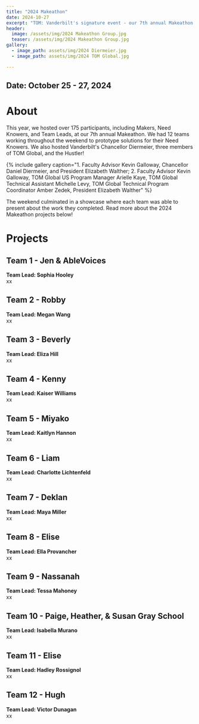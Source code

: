 ```yaml
---
title: "2024 Makeathon"
date: 2024-10-27
excerpt: "TOM: Vanderbilt's signature event - our 7th annual Makeathon."
header:
  image: /assets/img/2024 Makeathon Group.jpg
  teaser: /assets/img/2024 Makeathon Group.jpg
gallery:
  - image_path: assets/img/2024 Diermeier.jpg
  - image_path: assets/img/2024 TOM Global.jpg

---
```


## Date: October 25 - 27, 2024<br>

# About

This year, we hosted over 175 participants, including Makers, Need Knowers, and Team Leads, at our 7th annual Makeathon. We had 12 teams working throughout the weekend to prototype solutions for their Need Knowers. We also hosted Vanderbilt's Chancellor Diermeier, three members of TOM Global, and the Hustler! 

{% include gallery caption="1. Faculty Advisor Kevin Galloway, Chancellor Daniel Diermeier, and President Elizabeth Walther; 2. Faculty Advisor Kevin Galloway, TOM Global US Program Manager Arielle Kaye, TOM Global Technical Assistant Michelle Levy, TOM Global Technical Program Coordinator Amber Zedek, President Elizabeth Walther" %}

The weekend culminated in a showcase where each team was able to present about the work they completed. Read more about the 2024 Makeathon projects below!

# Projects

## Team 1 - Jen & AbleVoices

**Team Lead: Sophia Hooley**<br>
xx


## Team 2 - Robby

**Team Lead: Megan Wang**<br>
xx


## Team 3 - Beverly

**Team Lead: Eliza Hill**<br>
xx

## Team 4 - Kenny

**Team Lead: Kaiser Williams**<br>
xx


## Team 5 - Miyako

**Team Lead: Kaitlyn Hannon**<br>
xx


## Team 6 - Liam

**Team Lead: Charlotte Lichtenfeld**<br>
xx


## Team 7 - Deklan

**Team Lead: Maya Miller**<br>
xx


## Team 8 - Elise

**Team Lead: Ella Provancher**<br>
xx


## Team 9 - Nassanah

**Team Lead: Tessa Mahoney**<br>
xx


## Team 10 - Paige, Heather, & Susan Gray School

**Team Lead: Isabella Murano**<br>
xx


## Team 11 - Elise

**Team Lead: Hadley Rossignol**<br>
xx


## Team 12 - Hugh

**Team Lead: Victor Dunagan**<br>
xx
